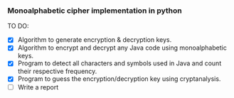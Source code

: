 ### Monoalphabetic cipher implementation in python

TO DO:
- [x] Algorithm to generate encryption & decryption keys.
- [x] Algorithm to encrypt and decrypt any Java code using
    monoalphabetic keys. 
- [x] Program to detect all characters and symbols used in Java 
    and count their respective frequency.
- [x] Program to guess the encryption/decryption key using 
    cryptanalysis.
- [ ] Write a report